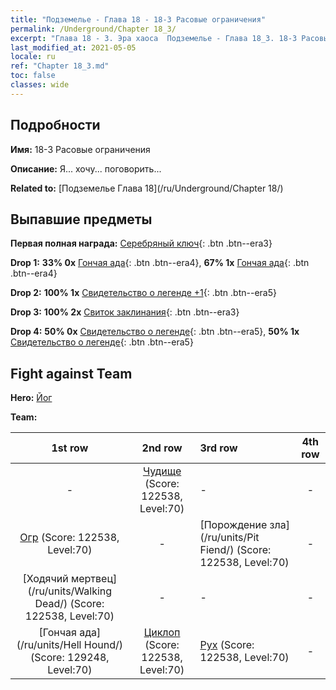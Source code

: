 ```yaml
---
title: "Подземелье - Глава 18 - 18-3 Расовые ограничения"
permalink: /Underground/Chapter 18_3/
excerpt: "Глава 18 - 3. Эра хаоса  Подземелье - Глава 18_3. 18-3 Расовые ограничения"
last_modified_at: 2021-05-05
locale: ru
ref: "Chapter 18_3.md"
toc: false
classes: wide
---
```


## Подробности

 **Имя:** 18-3 Расовые ограничения

 **Описание:** Я... хочу... поговорить...

 **Related to:** [Подземелье Глава 18](/ru/Underground/Chapter 18/)

## Выпавшие предметы

 **Первая полная награда:** [Серебряный ключ](/ItemsRU/con_693/){: .btn .btn--era3}

 **Drop 1:** **33% 0x** [Гончая ада](/ItemsRU/unt_228/){: .btn .btn--era4}, **67% 1x** [Гончая ада](/ItemsRU/unt_228/){: .btn .btn--era4}

 **Drop 2:** **100% 1x** [Свидетельство о легенде +1](/ItemsRU/mat_74/){: .btn .btn--era5}

 **Drop 3:** **100% 2x** [Свиток заклинания](/ItemsRU/con_694/){: .btn .btn--era3}

 **Drop 4:** **50% 0x** [Свидетельство о легенде](/ItemsRU/mat_67/){: .btn .btn--era5}, **50% 1x** [Свидетельство о легенде](/ItemsRU/mat_67/){: .btn .btn--era5}


## Fight against Team
 **Hero:** [Йог](/ru/heroes/Yog/)

 **Team:**


  | 1st row | 2nd row | 3rd row | 4th row |
  |:----:|:----:|:----|:----:|
  | - | [Чудище](/ru/units/Behemoth/) (Score: 122538, Level:70)  | - | - |
  | [Огр](/ru/units/Ogre/) (Score: 122538, Level:70)  | - | [Порождение зла](/ru/units/Pit Fiend/) (Score: 122538, Level:70)  | - |
  | [Ходячий мертвец](/ru/units/Walking Dead/) (Score: 122538, Level:70)  | - | - | - |
  | [Гончая ада](/ru/units/Hell Hound/) (Score: 129248, Level:70)  | [Циклоп](/ru/units/Cyclops/) (Score: 122538, Level:70)  | [Рух](/ru/units/Roc/) (Score: 122538, Level:70)  | - |


